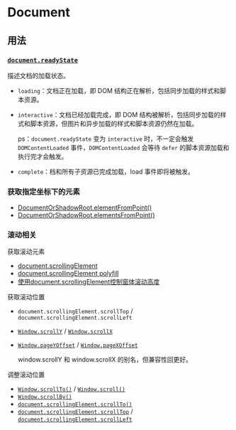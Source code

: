 # Document

## 用法

### [`document​.ready​State`](https://developer.mozilla.org/zh-CN/docs/Web/API/Document/readyState)

描述文档的加载状态。

- `loading`：文档正在加载，即 DOM 结构正在解析，包括同步加载的样式和脚本资源。
- `interactive`：文档已经加载完成，即 DOM 结构被解析，包括同步加载的样式和脚本资源，但图片和异步加载的样式和脚本资源仍然在加载。

    ps：`document​.ready​State` 变为 `interactive` 时，不一定会触发 `DOMContentLoaded` 事件，`DOMContentLoaded` 会等待 `defer` 的脚本资源加载和执行完才会触发。

- `complete`：档和所有子资源已完成加载，load 事件即将被触发。

### 获取指定坐标下的元素

- [DocumentOrShadowRoot.elementFromPoint()](https://developer.mozilla.org/zh-CN/docs/Web/API/Document/elementFromPoint)
- [DocumentOrShadowRoot.elementsFromPoint()](https://developer.mozilla.org/zh-CN/docs/Web/API/Document/elementsFromPoint#%E6%B5%8F%E8%A7%88%E5%99%A8%E5%85%BC%E5%AE%B9%E6%80%A7)

### 滚动相关

获取滚动元素

- [document.scrollingElement](https://developer.mozilla.org/en-US/docs/Web/API/Document/scrollingElement)
- [document.scrollingElement polyfill](https://github.com/mathiasbynens/document.scrollingElement)
- [使用document.scrollingElement控制窗体滚动高度](https://www.zhangxinxu.com/wordpress/2019/02/document-scrollingelement/)

获取滚动位置

- `document.scrollingElement.scrollTop` / `document.scrollingElement.scrollLeft`
- [`Window.scrollY`](https://developer.mozilla.org/en-US/docs/Web/API/Window/scrollY) / [`Window.scrollX`](https://developer.mozilla.org/en-US/docs/Web/API/Window/scrollX)
- [`Window.pageYOffset`](https://developer.mozilla.org/en-US/docs/Web/API/Window/pageYOffset) / [`Window.pageXOffset`](https://developer.mozilla.org/en-US/docs/Web/API/Window/pageXOffset)

    window.scrollY 和 window.scrollX 的别名，但兼容性回更好。

调整滚动位置

- [`Window.scrollTo()`](https://developer.mozilla.org/en-US/docs/Web/API/Window/scrollTo) / [`Window.scroll()`](https://developer.mozilla.org/en-US/docs/Web/API/Window/scroll)
- [`Window.scrollBy()`](https://developer.mozilla.org/en-US/docs/Web/API/Window/scrollBy)
- [`document.scrollingElement.scrollTo()`](https://developer.mozilla.org/en-US/docs/Web/API/Element/scrollTo)
- [`document.scrollingElement.scrollTop`](https://developer.mozilla.org/en-US/docs/Web/API/Element/scrollTop) / [`document.scrollingElement.scrollLeft`](https://developer.mozilla.org/en-US/docs/Web/API/Element/scrollLeft)
